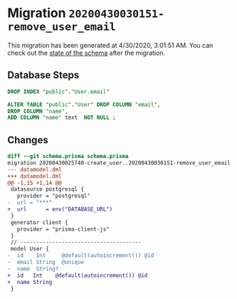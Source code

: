 # Migration `20200430030151-remove_user_email`

This migration has been generated at 4/30/2020, 3:01:51 AM.
You can check out the [state of the schema](./schema.prisma) after the migration.

## Database Steps

```sql
DROP INDEX "public"."User.email"

ALTER TABLE "public"."User" DROP COLUMN "email",
DROP COLUMN "name",
ADD COLUMN "name" text  NOT NULL ;
```

## Changes

```diff
diff --git schema.prisma schema.prisma
migration 20200430025740-create_user..20200430030151-remove_user_email
--- datamodel.dml
+++ datamodel.dml
@@ -1,15 +1,14 @@
 datasource postgresql {
   provider = "postgresql"
-  url = "***"
+  url      = env("DATABASE_URL")
 }
 generator client {
   provider = "prisma-client-js"
 }
 // --------------------------------------
 model User {
-  id    Int     @default(autoincrement()) @id
-  email String  @unique
-  name  String?
+  id   Int    @default(autoincrement()) @id
+  name String
 }
```


